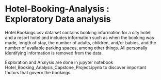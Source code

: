 # Hotel-Booking-Analysis : Exploratory Data analysis

Hotel Bookings.csv data set contains booking information for a city hotel and a resort hotel and includes information such as when the booking was made, length of stay, the number of adults, children, and/or babies, and the number of available parking spaces, among other things. All personally identifying information is removed from the data.

Exploration and Analysis are done in jupyter notebook Hotel_Booking_Analysis_Capstone_Project.ipynb to discover important factors that govern the bookings.
